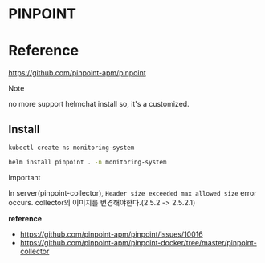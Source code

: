 # PINPOINT

# Reference
https://github.com/pinpoint-apm/pinpoint
> [!NOTE]  
> no more support helmchat install so, it's a customized.

## Install
```bash
kubectl create ns monitoring-system

helm install pinpoint . -n monitoring-system
```


> [!IMPORTANT]
> In server(pinpoint-collector), `Header size exceeded max allowed size` error occurs.
> collector의 이미지를 변경해야한다.(2.5.2 -> 2.5.2.1)

**reference**
- https://github.com/pinpoint-apm/pinpoint/issues/10016
- https://github.com/pinpoint-apm/pinpoint-docker/tree/master/pinpoint-collector


